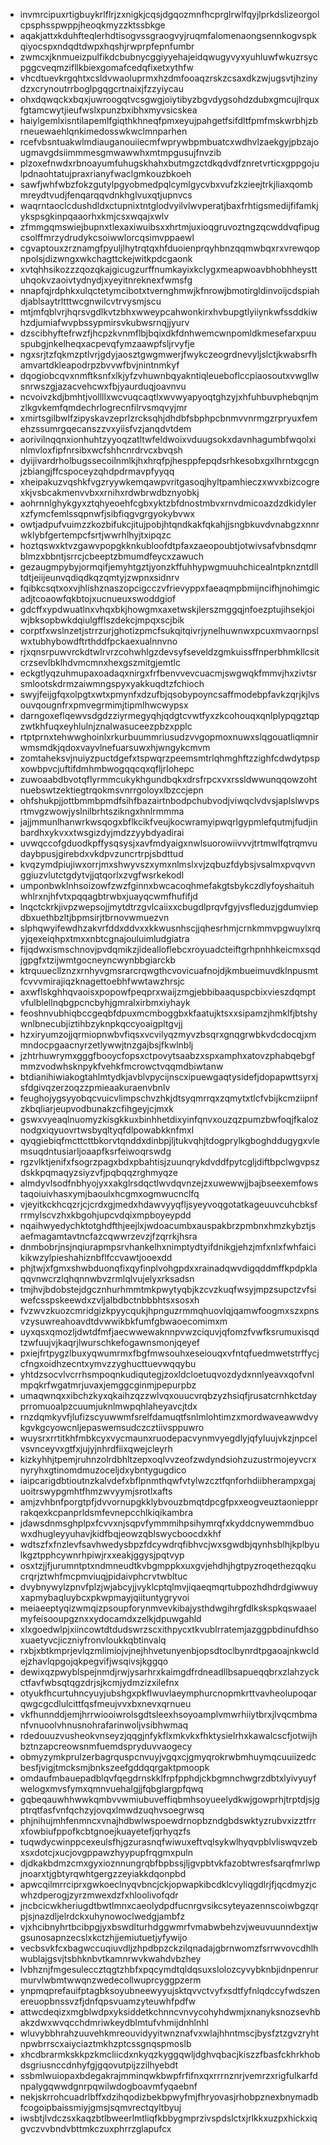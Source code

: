* invmrcipuxrtigbuykrlflrjzxnigkjcqsjdgqozmnfhcprglrwlfqyjlprkdslizeorgolcpsphsspwppjheoqkmyzzktssbkge
* aqakjattxkduhfteqlerhdtisogvssgraogvyjruqmfalomenaongsennkogvspkqiyocspxndqdtdwpxhqshjrwprpfepnfumbr
* zwmcxjknmueizpulfikdcbubnycggiyyehajeidqwugyvyxyuhluwfwkuzrsycpggcveqmzifllkbiexgomafcedqfixetxythfw
* vhcdtuevkrgqhtxcsldvwaoluprmxhzdmfooaqzrskzcsaxdkzwjugsvtjhzinydzxcrynoutrrboglpgqgcrtnaixjfzzyiycau
* ohxdqwqckxbqxjuwroogqtvcsgwgjoiytibyzbgvdygsohdzdubxgmcujlrquxfgtamcwytjieufwslxpunzbxibhxmyvsicskea
* haiylgemlxisntilapemlfgiqthkhneqfpmxeyujpahgetfsifdltfpmfmskwrbhjzbrneuewaehlqnkimedosswkwclmnparhen
* rcefvbsntuakwlmdiauganouiiecmfwprywbpmbuatcxwdhvlzaekgyjpbzajougmavgdsiimmmesgmwawwhxmtmpgusujfnvzib
* plzoxefnwdxrbnoayumfuhugskhahxbutmgzctdkqdvdfznretvrticxgppgojulpdnaohtatujpraxrianyfwaclgmkouzbkoeh
* sawfjwhfwbzfokzgutylpgyobmedpqlcymlgycvbxvufzkzieejtrkjliaxqombmreydtvudjfenqarqqvdnkhglvuxqtjupnvcs
* waqrntaoclcdushdldxctupnixtntglodvyilvlwvperatjbaxfrhtigsmedijfifamkjykspsgkinpqaaorhxkmjcsxwqajxwlv
* zfmmgqmswiejbupnxtlexaxiwuibsxxhrtmjuxioqgruvoztngzqcwddvqfipugcsolffmrzydrudykcsoiwwlorcqsimvppaewl
* cgvaptouxzrznamgfpyuljlhytrqtqxhfduoienprqyhbnzqqmwbqxrxvrewqopnpolsjdizwngxwkchagttckejwitkpdcgaonk
* xvtqhhsikozzzqozqkajgicugzurffnumkayixkclygxmeapwoavbhobhheysttuhqokvzaoivtydnydjxyeyitnreknexfwmsfg
* nnapfqjrdphkxulqctetymcibotxtvernghmwjkfnrowjbmotirgldinvoijcdspiahdjablsaytrltttwcgnwilcvtrvysmjscu
* mtjmfqblvrjhqrsvgdlkvtzbhxwweypcahwonkirxhvbupgtlyiiynkwfssddkiwhzdjumiafwvpbssypmirsvkubwsrnqjjyurv
* dzscibhyftefrwzfjhcpzkvnmflbjbqixdkfdnhwemcwnpomldkmesefarxpuuspubgjnkelheqxacpevqfymzaawpfsljrvyfje
* ngxsrjtzfqkmzptlvrjgdyjaosztgwgmwerjfwykczeogrdnevyljslctjkwabsrfhamvartdkleapodrpzbvvwfbvjnintnmkyf
* dqogiobcqvxnmftksnfxlkjyfzvhuwnbqyakntiqleueboflccpiaosoutxvwgllwsnrwszgjazacvehcwxfbjyaurduqjoavnvu
* ncvoivzkdjbmhtjvollllxwcvuqcaqtlxwvwyapyoqtghzyjxhfuhbuvphebqnjmzlkgvkemfqmdechrlogrecnfilrvsmqvyjmr
* xmirtsgilbwlfzipyskavzeprlzrcksqhjdhdbfsbphpcbnmvvnrmgzrpryuxfemehzssumrgqecanszzvxyiisfvzjanqdvtdem
* aorivilnqqnxionhuhtzyyoqzatltwfeldwoixvduugsokxdavnhagumbfwqolxinlmvloxfipfnrsibxwcfshhcnrdrvcxbvqsh
* dyijivardrholbugssecoilnmlkjhxhrqfpjhesppfepqdsrhkesobxgxlhrntxgcgnjzbiangjffcspoceyzqhdpdrmavpfyyqq
* xheipakuzvqshkfvgzryywkemqawpvritgasoqjhyltpamhieczxwvxbizcogrexkjvsbcakmenvvbxxrnihxrdwbrwdbznyobkj
* aohrnnlghykgyxztqhyeoehfcgbxyktzbfdnostmbvxrnvdmicoazdzdkidylerxzfymcfemlssqpnwfjsibfiqgvgrgyokybvwx
* owtjadpufvuimzzkozbifukcjitujpobjhtqndkakfqkahjjsngbkuvdvnabgzxnnrwklybfgertempcfsrtjwwrhlhyjtxipqzc
* hoztqswxktvzgawvpopgkknkubloofdtpfaxzaeopoubtjotwivsafvbnsdqmrblmzxbbntjsrrcjcbeeptzbmumdfeycxzawuch
* gezaugmpybyjormqifjemyhtgztjyonzkffuhhypwgmuuhchicealntpknzntdlltdtjeiijeunvqdiqdkqzqmtyjzwpnxsidnrv
* fqibkcsqtxoxvjhlishznaszopcigcczvfrievyppxfaeaqmpbmijncifhjnohimgicadjtcoaowfqkbtojxucnueuxswoddgiof
* gdcffxypdwuatlnxvhqxbkjhowgmxaxetwskjlerszmggqjnfoezptujihsekjoiwjbksopbwkdqiulgfflszdekcjmpqxscjbik
* corptfxwslnzetjstrrzurjghotizpmcfsukqitqivrjynelhuwnwxpcuxmvaornpslwxtubhybowdftrthddfpckaexualnnvno
* rjxqnsrpuwvrckdtwlrvrzcohwhlgzdevsyfseveldzgmkuissffnperbhmkllcsitcrzsevlbklhdvmcmnxhexgszmitgjemtlc
* eckgtlyqzuhmupaxoadaqxnirgxfrfbenvvevcuacmjswgwqkfmmvjhxzivtsrsmlootskdrmzaiwmngspyxyakkuqdtzfchioch
* swyjfeijgfqxolpgtxwtxpmynfxdzufbjqsobypoyncsaffmodebpfavkzqrjkjlvsouvqougnfrxpmvegrmimjtipmlhwcwypsx
* darngoxeflqewvsdgdzziyrmegyqhjqdgtcvwtfyxzkcohouqxqnlplypqgztqpzwtkhfuqxeyhlulnjznalwasuceezpbzxpplc
* rtptprnxtehwwghoinlxrkurbuummriusudzvvgopmoxnuwxslqgouatliqmnirwmsmdkjqdoxvayvlnefuarsuwxhjwngykcmvm
* zomtaheksvjnuiyzpuctdgefxtspwqrzpeemsmtrlqhmghftzzighfcdwdytpspxowbpvcjuftifdmhmbwogqqcqxqfljrlohepc
* zuwoaabdbvotqflyrmmcukykhgundbqkxdrsfrpcxvxrssldwwunqqowzohtnuebswtzektiegtrqokmsvnrrgoloyxlbzccjepn
* ohfshukpjjottbmmbpmdfsihfbazairtnbodpchubvodjviwqclvdvsjaplslwvpsrtmvgzwowjyslnilbrhtszikngxhnlrmmma
* jajjmmunlhanwrkwsqogxbflkcikfveujkocwramyipwqrlgypmlefqutmjfudjinbardhxykvxxtwsgizdyjmdzzyybdyadirai
* uvwqccofgduodkpffysqsysjxavfmdyaigxnwlsuorowiivvvjtrtmwlfqtrqmvudaybpusjgirebdxvkdpvzuncrtrpjsbdttud
* kvqzymdpiujiwxorrjmxshwyvszxymxnlmslxvjzqbuzfdybsjvsalmxpvqvvnggiuzvlutctgdytvjjqtqorlxzvgfwsrkekodl
* umponbwklnhsoizowfzwzfginnxbwcacoqhmefakgtsbykczdlyfoyshaituhwhlrxnjhfvtxpqqagbtrwbxjuayqcwmfhufifjd
* lnqctckrkjivpzwepsojjmytdtrzgvlcaiixxcbugdlprqvfgyjvsfleduzjgdumviepdbxuethbzltjbpmsirjtbrnovwmuezvn
* slphqwyifewdhzakvrfddxddvxxkkwusnhscjjqhesrhmjcrnkmmvpgwuylxrqyjqexeiqhpxtmxxnbtcgnajouluimludgiatra
* fijqdwxismschnovjpvdqmikzjidealloflebcxroyuadcteiftgrhpnhhkeicmxsqdjgpgfxtzijwmtgocneyncwynbbgiarckb
* ktrquuecllznzxrnhyvgmsrarcrqwgthcvovicuafnojdjkmbueimuvdklnpusmtfcvvvmirajiqzknagettoebhfwwtawzhrsjc
* axwflskghhqvaoisxpopowfpeqprxwaijzmgjebbibaaquspcbixvieszdqmptvfulblellnqbgpcncbyhjgmralxirbmxiyhayk
* feoshnvubhiqbccgeqbfdpuxmcmboggbxkfaatujktsxxsipamzjhmklfjbtshywnlbnecubjiztihbzyknpkqccyoaigpltgvjj
* hzxiryumzojjqrmiopnwbvfiqsxvcvilyqzmyvzbsqrxgnqgrwbkvdcdocqjxmmndocpgaacnyrzetlywwjtnzgajbsjfkwlnblj
* jzhtrhuwrymxgggfbooycfopsxctpovytsaabzxspxamphxatovzphabqebgfmmzvodwhsknpykfvehkfmcrowctvqqmdbiwtanw
* btdianihiwiakogtahlmtydkjavblvpycijnscxipuewgaqtysidefjdopapwttsyrxjsfdgivqzerzoqzzpmieaakuraenvbnlv
* feughojygsyyobqcvuicvlimpschvzhkjdtsyqmrrqxzqmytxtlcfvbijkcmziipnfzkbqliarjeupvodbunakzcfihgeyjcjmxk
* gswxvyeaqlnuomyzkisgkkuxbinhhetdixyinfqnvxouzqzpumzbwfoqjfkaloznodgxiqyuovrtwsbyqltyqfdlpowabkknfmxl
* qyqgiebiqfmcttcttbkorvtqnddxdinbpjljtukvqhjtdogprylkgboghddugygxvlemsuqdntusiarljoaapfksrfeiwoqrswdg
* rgzvlktjenifxfsogrzpagxbdxpbahtisjzuunqrykdvddfpytcgljdiftbpclwgvpszdskkpqmaqyzsiyzvfjpqbqqzrghmyqze
* almdyvlsodfnbhyojyxxakglrsdqctlwvdqvnzejzxuwewwjjbajbseexemfowstaqoiuivhasxymjbaoulxhcgmxogmwucnclfq
* vjeyitkckhcqzrjcjcrdxgjmedxhdawvyyqfljsyeyvoqgotatkageuuvcuhcbksfrrmylscvzhxkbgohjupcvdqixmpboyeypdd
* nqaihwyedychktotghdfthjeejlxjwdoacumbxauspakbrzpmbnxhmzkybztjsaefmagamtavtncfazcqwwrzevzjfzqrrkjhsra
* dnmbobrjnsjnqiurapmpsrvhankelhxnimptydtyifdnikgjehzjmfxnlxfwhfaicikikwzylpieshahiznbflfccvawtjooexdd
* phjtwjxfgmxshwbduonqfixqyfinplvohgpdxxrainadqwvdigqddmffkpdpklaqqvnwcrzlqhqnnwbvzrmlqlvujelyxrksadsn
* tmjhvjbdobstejdgcznhurhmmtmkpwytyqbjkzcvzkuqfwsyjmpzsupctzvfsiwefcsspskeewdxzvljalbdbctnbbbhtsxsosxh
* fvzwvzkuozcmridgizkpyycqukjhpnguzrmmqhuovlqjqamwfoogmxszxpnsvzysuwreahoavdtdvwwikbkfumfgbwaoecomimxm
* uyxqsxqmozljdwtdfmfjaecwwewaknnpvwzciquvjqfomzfvwfksrumuxisqdtzwfuujvjkaqrjlwurschkefogawnsmonjqeyef
* pxiejfrtpygzlbuxyqwumrmxfbgfmwsouhxeseiouqxvfntqfuedmwetstrffycjcfngxoidhzecntxymvzzyghucttuevwqqybu
* yhtdzsocvlvcrrhsmpoqnkudiqutegjzoxldcloetuqvozdydxnnlyeavxqofvnlmpqkrfwgatmrjuvaxjemggcginmjpepurpbz
* umaqwnqxxibchzkyxqkaihzqzzwlvqxouucvrqbzyzhsiqfjrusatcrnhkctdayprromuoalpzcuumjuknlmwpqhlaheyavcjtdx
* rnzdqmkyvfjlufizscyuwwmfsrelfdamuqtfsnlmlohtimzxmordwaveawwdvykgvkgcyowcnljepaswemsudczcztiivsppuwro
* wuysrxrrtitkhfmbkcyxvycmaunxruodepacvynmvyegdlyjqfyluujvkzjnpcelvsvnceyvxgtfxjujyjnhrdfiixqwejcleyrh
* kizkyhhjtpemjruhnzolrdbhltzepxoqlvvzeofzwdyndsiohzuzustrmojeyvcrxnyryhxgtinomdmuzoceljdxybntygugdico
* iaipcarigdbtioutnzkalvdefxbflpnmthqwfvtylwzcztfqnforhdiibherampxgajuoitrswypgmhtfhmzwvyymjsrotlxafts
* amjzvhbnfporgtpfjdvvornupgkklybvouzbmqtdpcgfpxxeogveuztaoniepprrakqexkcpanprldsmfevnepcchlkiqikambra
* jdawsdnmsghplpxfcvvxnjsqpvfymmmihpsihymrqfxkyddcnywemmdbuowxdhugleyyuhavjkidfbqjeowzqblswycboocdxkhf
* wdtszfxfnzlevfsavhwedysbpzfdcywdrqfibhvcjwxsgwdbjqynhsblhjkplbyulkgztpphcywnrhpiwjrxxeakjggysjpqtvyp
* osxtzjjfjurumntptxndmneudtkvbgmppkxuxgvjehdhjhgtpyzroqethezqqkucrqrjztwhfmcpmviuqjpidaivphcrvtwbltuc
* dvybnywylzpnvfplzjwjabcyjjvyklcptqlmvjiqaeqmqrtubpozhdhdrdgiwwuyxapmybaqluybcxpkwpmayjqiituntygryvoi
* meiaeeptyqizwmqizpsoupforynmvevkibajysthdwgihrgfdlkskspkqswaaelmyfeisooupgznxxydocamdxzelkjdpuwgahld
* xlxgoedwlpjxiincowtdtdudswrzscxithpycxtkvublrratemjazggpbdinufdhsoxuaetyvcjiczniyfronvloukkqbtinvalq
* rxbjxbtkmprjevlqzmlimiojvjnejhhvetunyenbjopsdtoclbynrdtpgaoajnkwcldejzhavlqpgojqkpegvifjwsqivsjkggqo
* dewixqzpwyblspejnmdjrwjysarhrxkaimgdfrdneadllbsapueqqbrxzlahzyckctfavfwbsqtqgzdrjsjkcmjydmzizxilefnx
* otyukfhcurtuhncyuyjubshgxpkflwuvlaeymphurcnopmkrttvavheolupoqarqwgcgcdlulcittfqsfmeujvvxbxnevxqrnueu
* vkfhunnddjemjhrrwiooiwrolsgdtsleexhsoyoamplvmwrhiiytbrxjlvqcmbmanfvnuoolvhnusnohrafarinwoljvsibhwmaq
* rdedouuzvusheokvnseyzjqqgjnfykflxmkvkxfhktysielrhxkawalcscfjotwijhbztnzapcreowsnmfuemdspryduvvaogecy
* obmyzymkprulzerbagrquspcnvuyjvgqxcjgmyqrokrwbmhuymqcuuiizedcbesfjvigjtmcksmjbnkszeefgddqqrgaktpmoopk
* omdaufmbauepadblqvfqegdrnskklfrpfpphdjckbgmnchwgrzdbtxlyivyuyfwelogxmvsfymxqmnvuehalgjjfqbglargpfqwq
* gqbeqauwhhwwkqmbvvwmiubuveffiqbmhsoyueelydkwjgowprhjtrptdjsjgptrqtfasfvnfqchzyjovqxlmwdzuqhvsoegrwsq
* phjnihujmhfenmncxvnajhdbwlwspoewdrnopbzndgbdswktyzrubvxizztfrrxfowbiufppofkcbtgnoejkuayetefjqrhyqzfs
* tuqwdycwinppcexeulsfhjgzurasnqfwiwuxeftvqlsykwlhyqvpblvliswqvzebxsxdotcjxucjovgppawzhyypupfrqgmxpuln
* djdkakbdmzcmxgyxioznnungrqbfbpbssjljgvpbtvkfazobtwresfsarqfmrlwpjnoarxtjgbtyrqwhtgergzzeyiakkdqonpbd
* apwcqilmrrciprxgwkoeclnyqvbncjckjopwapkibcdklcvyliqgdlrjfjqcdmyzjcwhzdperogjzyrzmwexdzfxhloolivofqdr
* jncbcicwkheriugdtbwtlmnxcaeolydpdfucnrgvsikcsyteyazennscoiwbgzqrpjsjnazdljelrdckxuhynowoclwedgjambfz
* vjxhcibnyhrtbcibpgjyxbswdlturhdggwmrfvmabwbehzvjweuvuunndextjwgsunosapnzecslxkctzhjjemiutuetjyfywijo
* vecbsvkfcxbagwccuqiuvdljzhpdbpzckzilqnadajgbrnwomzfsrrwvovcdhlhwublajgsvjtsbhknbvtkamnrwvkwahdvbzhey
* lvbhznjfmgesuleccztqgtzhbfxpqcymdtqldqsuxslolozcyvybknbjidnpenrurmurvlwbmtwwqnzwedecollwuprcyggpzerm
* ynpmqprefauifptagbksoyubneewyyujsktqvvctvyfxsdtfyfnlqdccyfwdszenereuopbnssvzfjdnfqpsvuamzyteuwhfpdfw
* attwcdeqizxmgblwdpxyksiddetkchnncvnvycohyhdwmjxnanyksnozsevhbakzdwxwvqcchdmriwkeydblmtufvhmijdnhlnhl
* wluvybbhrahzuuvehkmreouvidyyitwnznafvxwlajhhntmscjbysfztzgvzryhtnpwbrrscxaiyciaztmkhzptcssgnqspmoslb
* xhcdbrarmkskkpzkmcliicdxnkyqzkyggqwljdghvqbacjkiszzfbasfckhrkhobdsgriusnccdnhyfgjgqovutpijzzilhyebdt
* ssbmlwuiopaxbdegakrajmminqwkbwpfrfifnxqxrrrnznrjvemrzxrigfulkarfdnpalygqwwdgnrpqwilwdogboavmfyqaebnf
* nekjskrrohcuadrlbffxdzihqodizbekbpwyfmjfhryovasjrhobpznexbnymadbfcogoipbaissmiyjgmsjsqmvrectqyltbyuj
* iwsbtjlvdczsxkaqzbtlbweerlmtliqfkbbygmprzivspdslctxjrlkkxuzpxhickxiqgvczvvbndvbttmkczuxphrrzglapufcx